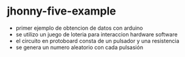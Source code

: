 # jhonny-five-example

- primer ejemplo de obtencion de datos con arduino 
- se utilizo un juego de loteria para interaccion hardware software
- el circuito en protoboard consta de un pulsador y una resistencia
- se genera un numero aleatorio con cada pulsasión